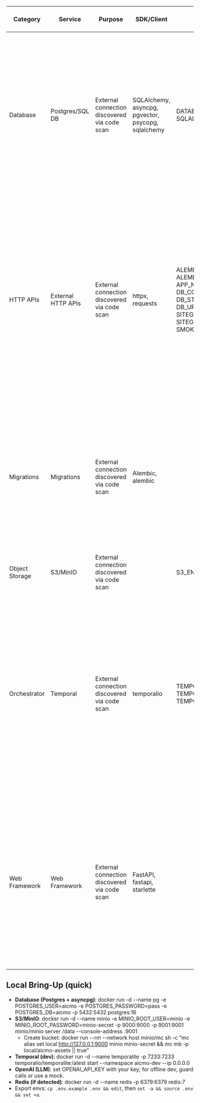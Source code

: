 | Category | Service | Purpose | SDK/Client | Required ENV | Optional ENV | Secrets | Least-Privilege Notes | Local Mock | Code Refs |
|---|---|---|---|---|---|---|---|---|---|
| Database | Postgres/SQL DB | External connection discovered via code scan | SQLAlchemy, asyncpg, pgvector, psycopg, sqlalchemy | DATABASE_URL, SQLALCHEMY_URL |  |  |  | See checklist | .github/workflows/ci-lite.yml:103, .github/workflows/ci-lite.yml:217, .github/workflows/ci-lite.yml:246, .github/workflows/ci-lite.yml:247, .github/workflows/ci-lite.yml:248, .github/workflows/ci-lite.yml:250, .github/workflows/ci-lite.yml:252, .github/workflows/ci-lite.yml:307, .github/workflows/ci-lite.yml:318, .github/workflows/ci-lite.yml:349, .github/workflows/ci-lite.yml:352, .github/workflows/ci-lite.yml:431, .github/workflows/ci-lite.yml:447, .github/workflows/ci-lite.yml:47, .github/workflows/ci-lite.yml:487, .github/workflows/ci-lite.yml:514, .github/workflows/ci-lite.yml:70, .github/workflows/ci.yml:103, .github/workflows/ci.yml:110, .github/workflows/ci.yml:111, .github/workflows/ci.yml:164, .github/workflows/ci.yml:166, .github/workflows/ci.yml:184, .github/workflows/ci.yml:188, .github/workflows/ci.yml:194, .github/workflows/ci.yml:195, .github/workflows/ci.yml:210, backend/alembic.ini:5, backend/alembic.ini:8, backend/alembic/README.md:3 |
| HTTP APIs | External HTTP APIs | External connection discovered via code scan | httpx, requests | ALEMBIC_CONFIG, ALEMBIC_OFFLINE, APP_NAME, DB_CONNECT_TIMEOUT, DB_STARTUP_RETRY_SECS, DB_URL, SITEGEN_ENABLED, SITEGEN_TASK_QUEUE, SMOKE_SKIP |  |  |  | See checklist | .github/workflows/ci.yml:146, backend/alembic/check_single_head.py:6, backend/alembic/env.py:121, backend/alembic/env.py:131, backend/alembic/env.py:166, backend/api/sitegen.py:18, backend/core/config.py:11, backend/core/config.py:12, backend/core/config.py:13, backend/core/config.py:14, backend/db/session.py:31, backend/modules/copyhook/tests/test_copyhook_v2.py:2, backend/modules/copyhook/tests/test_copyhook_v2.py:33, backend/modules/copyhook/tests/test_copyhook_v2.py:8, backend/modules/sitegen/routes.py:26, backend/modules/taste/router.py:28, backend/modules/taste/router.py:37, backend/modules/visualgen/tests/test_visualgen_v2.py:19, backend/modules/visualgen/tests/test_visualgen_v2.py:3, backend/tests/test_health_endpoints.py:2, backend/tests/test_health_endpoints.py:29, backend/tests/test_health_endpoints.py:8, backend/tests/test_metrics_endpoint.py:2, backend/tests/test_metrics_endpoint.py:9, backend/tests/test_models_asset.py:9, backend/tests/test_sitegen_toggle.py:7, backend/tests/test_taste_endpoints_integration.py:15, backend/tests/test_taste_endpoints_integration.py:26, backend/tests/test_taste_endpoints_integration.py:3, backend/tests/test_taste_endpoints_integration.py:41 |
| Migrations | Migrations | External connection discovered via code scan | Alembic, alembic |  |  |  |  | See checklist | .github/workflows/ci-lite.yml:172, .github/workflows/ci-lite.yml:173, .github/workflows/ci-lite.yml:246, .github/workflows/ci-lite.yml:252, .github/workflows/ci-lite.yml:279, .github/workflows/ci-lite.yml:280, .github/workflows/ci-lite.yml:281, .github/workflows/ci-lite.yml:285, .github/workflows/ci-lite.yml:287, .github/workflows/ci-lite.yml:297, .github/workflows/ci-lite.yml:302, .github/workflows/ci-lite.yml:303, .github/workflows/ci-lite.yml:311, .github/workflows/ci-lite.yml:314, .github/workflows/ci-lite.yml:32, .github/workflows/ci-lite.yml:320, .github/workflows/ci-lite.yml:334, .github/workflows/ci-lite.yml:337, .github/workflows/ci-lite.yml:355, .github/workflows/ci-lite.yml:358, .github/workflows/ci-lite.yml:359, .github/workflows/ci-lite.yml:360, .github/workflows/ci-lite.yml:368, .github/workflows/ci-lite.yml:370, .github/workflows/ci-lite.yml:385, .github/workflows/ci-lite.yml:397, .github/workflows/ci-lite.yml:398, .github/workflows/ci-lite.yml:399, .github/workflows/ci-lite.yml:403, .github/workflows/ci-lite.yml:404 |
| Object Storage | S3/MinIO | External connection discovered via code scan |  | S3_ENDPOINT |  |  |  | See checklist | backend/modules/copyhook/api/router.py:131, backend/modules/copyhook/api/router.py:160, backend/modules/visualgen/api/router.py:163, backend/tests/tools/test_inventory_script.py:21 |
| Orchestrator | Temporal | External connection discovered via code scan | temporalio | TEMPORAL_ADDRESS, TEMPORAL_E2E, TEMPORAL_NAMESPACE |  |  |  | See checklist | .github/workflows/ci-lite.yml:182, .github/workflows/ci-lite.yml:196, .github/workflows/ci-lite.yml:197, .github/workflows/ci-lite.yml:620, backend/api/sitegen.py:11, backend/api/sitegen.py:17, backend/minimal_tests/test_temporal_smoke.py:12, backend/minimal_tests/test_temporal_smoke.py:14, backend/minimal_tests/test_temporal_smoke.py:15, backend/minimal_tests/test_temporal_smoke.py:9, backend/routers/sitegen.py:12, backend/routers/sitegen.py:13, backend/routers/sitegen.py:4, backend/routers/workflows.py:13, backend/routers/workflows.py:14, backend/routers/workflows.py:5, backend/sitegen/worker.py:10, backend/sitegen/worker.py:4, backend/sitegen/worker.py:5, backend/sitegen/worker.py:9, backend/sitegen/workflows.py:3, backend/tests/test_workflows_mocked.py:45, backend/tests/test_workflows_mocked.py:46, docker/temporal-compose.clean.yml:19, docker/temporal-compose.clean.yml:36, docker/temporal-compose.clean.yml:60, docker/temporal-compose.clean.yml:69, docker/temporal-compose.yml:19, docker/temporal-compose.yml:36, docker/temporal-compose.yml:61 |
| Web Framework | Web Framework | External connection discovered via code scan | FastAPI, fastapi, starlette |  |  |  |  | See checklist | backend/api/sitegen.py:7, backend/app.py:29, backend/app.py:47, backend/app.py:5, backend/app.py:6, backend/app.py:7, backend/app/main.py:1, backend/db/session.py:118, backend/main.py:1, backend/main.py:4, backend/minimal_app/main.py:1, backend/minimal_app/main.py:3, backend/minimal_tests/test_minimal.py:1, backend/modules/copyhook/api/router.py:1, backend/modules/copyhook/api/router.py:13, backend/modules/sitegen/routes.py:2, backend/modules/taste/router.py:121, backend/modules/taste/router.py:124, backend/modules/taste/router.py:6, backend/modules/visualgen/api/router.py:1, backend/routers/deployments.py:3, backend/routers/health.py:1, backend/routers/health.py:2, backend/routers/sitegen.py:3, backend/routers/sitegen_draft.py:1, backend/routers/sites.py:1, backend/routers/sites_compat.py:1, backend/routers/test.py:1, backend/routers/workflows.py:3, backend/routers/workflows.py:92 |

## Local Bring-Up (quick)
- **Database (Postgres + asyncpg)**: docker run -d --name pg -e POSTGRES_USER=aicmo -e POSTGRES_PASSWORD=pass -e POSTGRES_DB=aicmo -p 5432:5432 postgres:16
- **S3/MinIO**: docker run -d --name minio -e MINIO_ROOT_USER=minio -e MINIO_ROOT_PASSWORD=minio-secret -p 9000:9000 -p 9001:9001 minio/minio server /data --console-address :9001
  - Create bucket: docker run --rm --network host minio/mc sh -c "mc alias set local http://127.0.0.1:9000 minio minio-secret && mc mb -p local/aicmo-assets || true"
- **Temporal (dev)**: docker run -d --name temporalite -p 7233:7233 temporalio/temporalite:latest start --namespace aicmo-dev --ip 0.0.0.0
- **OpenAI (LLM)**: set OPENAI_API_KEY with your key; for offline dev, guard calls or use a mock.
- **Redis (if detected)**: docker run -d --name redis -p 6379:6379 redis:7
- Export envs: `cp .env.example .env && edit`, then `set -a && source .env && set +a`.
